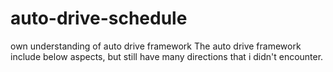 # auto-drive-schedule
own understanding of auto drive framework
The auto drive framework include below aspects, but still have many directions that i didn't encounter.
